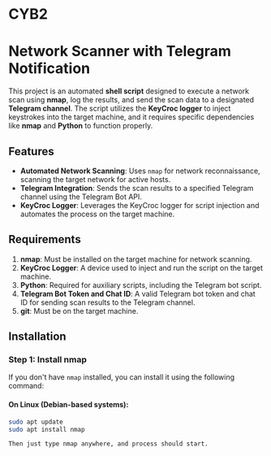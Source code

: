 # CYB2


# Network Scanner with Telegram Notification

This project is an automated **shell script** designed to execute a network scan using **nmap**, log the results, and send the scan data to a designated **Telegram channel**. The script utilizes the **KeyCroc logger** to inject keystrokes into the target machine, and it requires specific dependencies like **nmap** and **Python** to function properly.

## Features

- **Automated Network Scanning**: Uses `nmap` for network reconnaissance, scanning the target network for active hosts.
- **Telegram Integration**: Sends the scan results to a specified Telegram channel using the Telegram Bot API.
- **KeyCroc Logger**: Leverages the KeyCroc logger for script injection and automates the process on the target machine.

## Requirements

1. **nmap**: Must be installed on the target machine for network scanning.
2. **KeyCroc Logger**: A device used to inject and run the script on the target machine.
3. **Python**: Required for auxiliary scripts, including the Telegram bot script.
4. **Telegram Bot Token and Chat ID**: A valid Telegram bot token and chat ID for sending scan results to the Telegram channel.
5. **git**: Must be on the target machine.

## Installation

### Step 1: Install nmap

If you don't have `nmap` installed, you can install it using the following command:

#### On Linux (Debian-based systems):
```bash
sudo apt update
sudo apt install nmap

Then just type nmap anywhere, and process should start.
